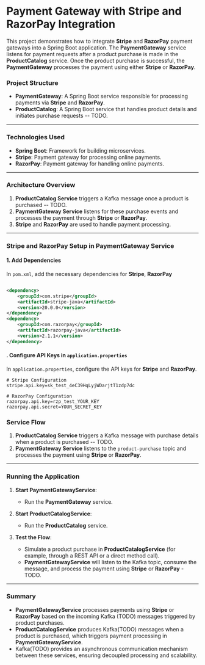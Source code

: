 
# **Payment Gateway with Stripe and RazorPay Integration**

This project demonstrates how to integrate **Stripe** and **RazorPay** payment gateways into a Spring Boot application. The **PaymentGateway** service listens for payment requests after a product purchase is made in the **ProductCatalog** service. Once the product purchase is successful, the **PaymentGateway** processes the payment using either **Stripe** or **RazorPay**.

### **Project Structure**

- **PaymentGateway**: A Spring Boot service responsible for processing payments via **Stripe** and **RazorPay**.
- **ProductCatalog**: A Spring Boot service that handles product details and initiates purchase requests -- TODO.

---

### **Technologies Used**

- **Spring Boot**: Framework for building microservices.
- **Stripe**: Payment gateway for processing online payments.
- **RazorPay**: Payment gateway for handling online payments.

---

### **Architecture Overview**

1. **ProductCatalog Service** triggers a Kafka message once a product is purchased -- TODO.
2. **PaymentGateway Service** listens for these purchase events and processes the payment through **Stripe** or **RazorPay**.
3. **Stripe** and **RazorPay** are used to handle payment processing.

---

### **Stripe and RazorPay Setup in PaymentGateway Service**

#### 1. **Add Dependencies**

In `pom.xml`, add the necessary dependencies for **Stripe**, **RazorPay**
```xml

<dependency>
    <groupId>com.stripe</groupId>
    <artifactId>stripe-java</artifactId>
    <version>20.0.0</version>
</dependency>
<dependency>
    <groupId>com.razorpay</groupId>
    <artifactId>razorpay-java</artifactId>
    <version>2.1.1</version>
</dependency>
```

#### . **Configure API Keys in `application.properties`**

In `application.properties`, configure the API keys for **Stripe** and **RazorPay**.

```properties
# Stripe Configuration
stripe.api.key=sk_test_4eC39HqLyjWDarjtT1zdp7dc

# RazorPay Configuration
razorpay.api.key=rzp_test_YOUR_KEY
razorpay.api.secret=YOUR_SECRET_KEY

```


### **Service Flow**

1. **ProductCatalog Service** triggers a Kafka message with purchase details when a product is purchased -- TODO.
2. **PaymentGateway Service** listens to the `product-purchase` topic and processes the payment using **Stripe** or **RazorPay**.

---

### **Running the Application**

1. **Start PaymentGatewayService**:
   - Run the **PaymentGateway** service.

2. **Start ProductCatalogService**:
   - Run the **ProductCatalog** service.

3. **Test the Flow**:
   - Simulate a product purchase in **ProductCatalogService** (for example, through a REST API or a direct method call).
   - **PaymentGatewayService** will listen to the Kafka topic, consume the message, and process the payment using **Stripe** or **RazorPay** - TODO.

---

### **Summary**

- **PaymentGatewayService** processes payments using **Stripe** or **RazorPay** based on the incoming Kafka (TODO) messages triggered by product purchases.
- **ProductCatalogService** produces Kafka(TODO) messages when a product is purchased, which triggers payment processing in **PaymentGatewayService**.
- Kafka(TODO) provides an asynchronous communication mechanism between these services, ensuring decoupled processing and scalability.
